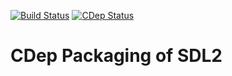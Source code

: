 [![Build Status](https://travis-ci.org/jomof/sdl2.svg?branch=master)](https://travis-ci.org/jomof/sdl2)
[![CDep Status](https://cdep-io.github.io/com.github.jomof/sdl2/latest/latest.svg)](https://github.com/jomof/sdl2/releases/latest)

# CDep Packaging of SDL2


